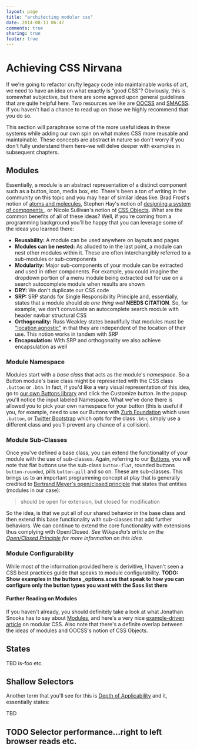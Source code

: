 ```yaml
---
layout: page
title: "architecting modular css"
date: 2014-08-13 06:47
comments: true
sharing: true
footer: true
---
```



# Achieving CSS Nirvana

If we're going to refactor crufty legacy code into maintainable works of art, we need to have an idea on what exactly is &ldquo;good CSS&rdquo;? Obviously, this is somewhat subjective, but there are some agreed upon general guidelines that are quite helpful here. Two resources we like are [OOCSS](http://oocss.org/) and [SMACSS](https://smacss.com/). If you haven't had a chance to read up on those we highly recommend that you do so.

This section will paraphrase some of the more useful ideas in these systems while adding our own spin on what makes CSS more reusable and maintainable. These concepts are abstract in nature so don't worry if you don't fully understand them here–we will delve deeper with examples in subsequent chapters.

## Modules

Essentially, a module is an abstract representation of a distinct component such as a button, icon, media box, etc. There's been a ton of writing in the community on this topic and you may hear of similar ideas like: Brad Frost's notion of [atoms and molecules](http://bradfrostweb.com/blog/post/atomic-web-design/), Stephen Hay's notion of [designing a system of components ](http://bradfrostweb.com/blog/mobile/bdconf-stephen-hay-presents-responsive-design-workflow/), or Nicole Sullivan's notion of [CSS Objects](https://github.com/stubbornella/oocss/wiki#whats-a-css-object). What are the common benefits of all of these ideas? Well, if you're coming from a programming background you'll be happy that you can leverage some of the ideas you learned there:

* **Reusability:** A module can be used anywhere on layouts and pages
* **Modules can be nested:** As alluded to in the last point, a module can nest other modules within it. These are often interchangibly referred to a sub-modules or sub-components
* **Modularity:** Major sub-components of your module can be extracted and used in other components. For example, you could imagine the dropdown portion of a menu module being extracted out for use on a search autocomplete module when results are shown
* **DRY:** We don't duplicate our CSS code
* **SRP:** SRP stands for Single Responsibility Principle and, essentially, states that a module should _do one thing well_ **NEEDS CITATION**. So, for example, we don't convoluate an autocomplete search module with header navbar structural CSS
* **Orthogonality:** Russ Weakley states beautifully that modules must be ["location agnostic"](http://www.slideshare.net/maxdesign/css-oocss-and-smacss) in that they are independent of the location of their use. This notion works in tandem with SRP
* **Encapsulation:** With SRP and orthogonality we also achieve encapsulation as well

### Module Namespace

Modules start with a _base class_ that acts as the module's *namespace*. So a Button module's base class might be represented with the CSS class `.button` or `.btn`. In fact, if you'd like a very visual representation of this idea, go to [our own Buttons library](http://alexwolfe.github.io/Buttons/) and click the Customize button. In the popup you'll notice the input labeled Namespace. What we've done there is allowed you to pick your own namespace for your button (this is useful if you, for example, need to use our Buttons with [Zurb Foundation](http://foundation.zurb.com/) which uses `.button`, or [Twitter Bootstrap](http://getbootstrap.com/2.3.2/) which opts for the class `.btn`; simply use a different class and you'll prevent any chance of a collision).

### Module Sub-Classes

Once you've defined a base class, you can extend the functionality of your module with the use of sub-classes. Again, referring to our [Buttons](http://alexwolfe.github.io/Buttons/), you will note that flat buttons use the sub-class `button-flat`, rounded buttons `button-rounded`, pills `button-pill` and so on. These are sub-classes. This brings us to an important programming concept at play that is generally credited to [Bertrand Meyer's open/closed principle](http://en.wikipedia.org/wiki/Open/closed_principle#Meyer.27s_open.2Fclosed_principle) that states that entities (modules in our case):

> should be open for extension, but closed for modification

So the idea, is that we put all of our shared behavior in the base class and then extend this base functionality with sub-classes that add further behaviors. We can continue to extend the core functionality with extensions thus complying with Open/Closed. _See Wikipedia's article on the [Open/Closed Principle](http://en.wikipedia.org/wiki/Open/closed_principle) for more information on this idea._

### Module Configurability
While most of the information provided here is derivitive, I haven't seen a CSS best practices guide that speaks to module configurability. **TODO: Show examples in the buttons _options.scss that speak to how you can configure only the button types you want with the Sass list there**

#### Further Reading on Modules

If you haven't already, you should definitely take a look at what Jonathan Snooks has to say about [Modules](https://smacss.com/book/type-module), and here's a very nice [example-driven article](http://thesassway.com/advanced/modular-css-an-example) on modular CSS. Also note that there's a definite overlap between the ideas of modules and OOCSS's notion of CSS Objects.

## States

TBD is-foo etc.

## Shallow Selectors

Another term that you'll see for this is [Depth of Applicability](https://smacss.com/book/applicability) and it, essentially states:

TBD

## TODO Selector performance...right to left browser reads etc.
